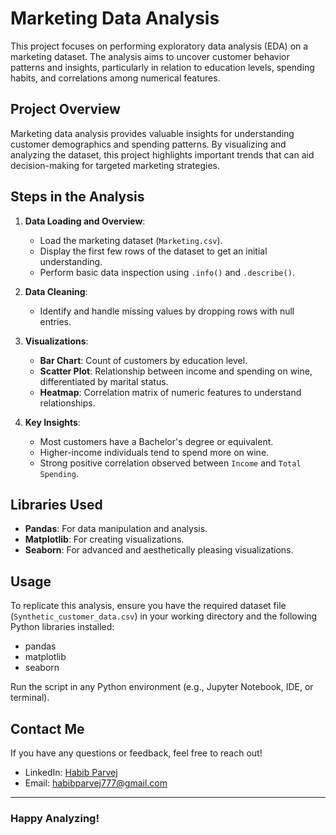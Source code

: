 # Marketing Data Analysis

This project focuses on performing exploratory data analysis (EDA) on a marketing dataset. The analysis aims to uncover customer behavior patterns and insights, particularly in relation to education levels, spending habits, and correlations among numerical features.

## Project Overview

Marketing data analysis provides valuable insights for understanding customer demographics and spending patterns. By visualizing and analyzing the dataset, this project highlights important trends that can aid decision-making for targeted marketing strategies.

## Steps in the Analysis

1. **Data Loading and Overview**:
   - Load the marketing dataset (`Marketing.csv`).
   - Display the first few rows of the dataset to get an initial understanding.
   - Perform basic data inspection using `.info()` and `.describe()`.

2. **Data Cleaning**:
   - Identify and handle missing values by dropping rows with null entries.

3. **Visualizations**:
   - **Bar Chart**: Count of customers by education level.
   - **Scatter Plot**: Relationship between income and spending on wine, differentiated by marital status.
   - **Heatmap**: Correlation matrix of numeric features to understand relationships.

4. **Key Insights**:
   - Most customers have a Bachelor's degree or equivalent.
   - Higher-income individuals tend to spend more on wine.
   - Strong positive correlation observed between `Income` and `Total Spending`.

## Libraries Used

- **Pandas**: For data manipulation and analysis.
- **Matplotlib**: For creating visualizations.
- **Seaborn**: For advanced and aesthetically pleasing visualizations.

## Usage

To replicate this analysis, ensure you have the required dataset file (`Synthetic_customer_data.csv`) in your working directory and the following Python libraries installed:
- pandas
- matplotlib
- seaborn

Run the script in any Python environment (e.g., Jupyter Notebook, IDE, or terminal).

## Contact Me

If you have any questions or feedback, feel free to reach out!

- LinkedIn: [Habib Parvej](https://www.linkedin.com/in/habibparvej)
- Email: habibparvej777@gmail.com

---

### Happy Analyzing!
